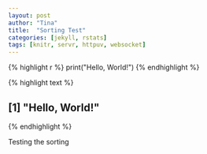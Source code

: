 ```yaml
---
layout: post
author: "Tina"
title:  "Sorting Test"
categories: [jekyll, rstats]
tags: [knitr, servr, httpuv, websocket]
---
```



{% highlight r %}
print("Hello, World!")
{% endhighlight %}



{% highlight text %}
## [1] "Hello, World!"
{% endhighlight %}

Testing the sorting
